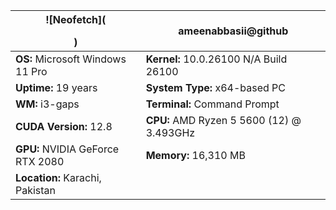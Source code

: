 | ![Neofetch](<blockquote class="imgur-embed-pub" lang="en" data-id="a/jUTjsvH"><a href="//imgur.com/jUTjsvH"></a></blockquote><script async src="//s.imgur.com/min/embed.js" charset="utf-8"></script>) | **ameenabbasii@github**  
|---------------------------------|-------------------------------|  
| **OS:** Microsoft Windows 11 Pro | **Kernel:** 10.0.26100 N/A Build 26100 |  
| **Uptime:** 19 years            | **System Type:** x64-based PC |  
| **WM:** i3-gaps                 | **Terminal:** Command Prompt |  
| **CUDA Version:** 12.8          | **CPU:** AMD Ryzen 5 5600 (12) @ 3.493GHz |  
| **GPU:** NVIDIA GeForce RTX 2080 | **Memory:** 16,310 MB |  
| **Location:** Karachi, Pakistan | |
